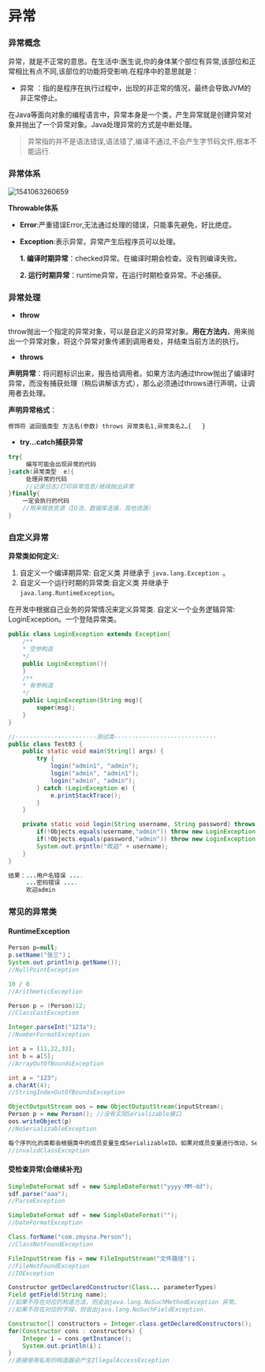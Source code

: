 # 异常

### 异常概念

异常，就是不正常的意思。在生活中:医生说,你的身体某个部位有异常,该部位和正常相比有点不同,该部位的功能将受影响.在程序中的意思就是：

- 异常 ：指的是程序在执行过程中，出现的非正常的情况，最终会导致JVM的非正常停止。

在Java等面向对象的编程语言中，异常本身是一个类，产生异常就是创建异常对象并抛出了一个异常对象。Java处理异常的方式是中断处理。

> 异常指的并不是语法错误,语法错了,编译不通过,不会产生字节码文件,根本不能运行.

### 异常体系

![1541063260659](C:\Users\zmysna\AppData\Roaming\Typora\typora-user-images\1541063260659.png)	

**Throwable体系**

* **Error**:严重错误Error,无法通过处理的错误，只能事先避免，好比绝症。

* **Exception**:表示异常，异常产生后程序员可以处理。

  **1. 编译时期异常**：checked异常。在编译时期会检查。没有则编译失败。

  **2. 运行时期异常**：runtime异常，在运行时期检查异常。不必捕获。

### 异常处理

* **throw**

throw抛出一个指定的异常对象，可以是自定义的异常对象。**用在方法内**，用来抛出一个异常对象，将这个异常对象传递到调用者处，并结束当前方法的执行。

* **throws**

**声明异常**：将问题标识出来，报告给调用者。如果方法内通过throw抛出了编译时异常，而没有捕获处理（稍后讲解该方式），那么必须通过throws进行声明，让调用者去处理。

**声明异常格式**：

```
修饰符 返回值类型 方法名(参数) throws 异常类名1,异常类名2…{   }
```

* **try...catch捕获异常**

```java
try{
     编写可能会出现异常的代码
}catch(异常类型  e){
     处理异常的代码
     //记录日志/打印异常信息/继续抛出异常
}finally{
    一定会执行的代码
    //用来释放资源（IO流，数据库连接，其他资源）
}
```

### 自定义异常

**异常类如何定义:**

1. 自定义一个编译期异常: 自定义类 并继承于 `java.lang.Exception `。
2. 自定义一个运行时期的异常类:自定义类 并继承于` java.lang.RuntimeException `。

在开发中根据自己业务的异常情况来定义异常类.
自定义一个业务逻辑异常: LoginException。一个登陆异常类。

```java
public class LoginException extends Exception{
    /**
    * 空参构造
    */
    public LoginException(){
    }
    /**
    * 有参构造
    */
    public LoginException(String msg){
        super(msg);
    }
}

//-----------------------测试类-----------------------------
public class Test03 {
    public static void main(String[] args) {
        try {
            login("admin1", "admin");
            login("admin", "admin1");
            login("admin", "admin");
        } catch (LoginException e) {
            e.printStackTrace();
        }
    }

    private static void login(String username, String password) throws LoginException {
        if(!Objects.equals(username,"admin")) throw new LoginException("用户名错误");
        if(!Objects.equals(password,"admin")) throw new LoginException("密码错误");
        System.out.println("欢迎" + username);
    }
}
```

```java
结果：...用户名错误 ....
     ...密码错误 ....
     欢迎admin
```



### 常见的异常类

#### RuntimeException

```java
Person p=null;
p.setName("张三")； 
System.out.println(p.getName()); 
//NullPointException
```

```java
10 / 0
//ArithmeticException
```

```java
Person p = (Person)12;
//ClassCastException
```

```java
Integer.parseInt("123a");
//NumberFormatException
```

```java
int a = [11,22,33];
int b = a[5];
//ArrayOutOfBoundsException
```

```java
int a = "123";
a.charAt(4);
//StringIndexOutOfBoundsException
```

```java
ObjectOutputStream oos = new ObjectOutputStream(inputStream);
Person p = new Person(); //没有实现Serializable接口
oos.writeObject(p) 
//NoSerializableException
```

```java
每个序列化的类都会根据类中的成员变量生成SerializableID。如果对成员变量进行改动，SerializableID也会发生变化。用ObjectOutputStream进行读取改动后的序列化类就会发生invalidClassException
//invalidClassException
```

#### 受检查异常(会继续补充)

```java
SimpleDateFormat sdf = new SimpleDateFormat("yyyy-MM-dd");
sdf.parse("aaa");
//ParseException
```

```java
SimpleDateFormat sdf = new SimpleDateFormat("");
//DateFormatException	
```

```java
Class.forName("com.zmysna.Person");
//ClassNotFoundException
```

```java
FileInputStream fis = new FileInputStream("文件路径")；
//FileNotFoundException
//IOException
```

```java
Constructor getDeclaredConstructor(Class... parameterTypes)
Field getField(String name);
//如果不存在对应的构造方法，则会出java.lang.NoSuchMethodException 异常。
//如果不存在对应的字段，则会出java.lang.NoSuchFieldException.
```

```JAVA
Constructor[] constructors = Integer.class.getDeclaredConstructors();
for(Constructor cons : constructors) {
    Integer i = cons.getInstance();
    System.out.println(i)；
}
//直接使用私有的构造器会产生IllegalAccessException
```

